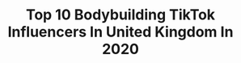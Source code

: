 ---
title: Top 10 Bodybuilding TikTok Influencers In United Kingdom In 2020
description: >-
  Find top bodybuilding TikTok influencers in United Kingdom in 2020. Most popular hashtags: #homeworkout #homegym #gymfail #lockdown.
platform: TikTok
profiles:
  - username: "cosplayminney"
    fullname: >-
      Cosplay Minney
    location: "United Kingdom"
    followers: 56710
    engagement: 1248
    commentsToLikes: 0.039628
    id: cka0tfidspn4e0i78xlz93ihz
    verified: false
    hashtags: "#vegetacosplay, #inthistogether, #squat, #firefistace"
  - username: "connerhillman8"
    fullname: >-
      connerhillman
    location: "United Kingdom"
    followers: 35549
    engagement: 483
    commentsToLikes: 0.047390
    id: ck85cr74c37mc0j78k8zjf4cj
    verified: false
    hashtags: "#bullish, #versace, #getoutmylife, #trading"
  - username: "barry.thomson"
    fullname: >-
      Barry Thomson
    location: "United Kingdom"
    followers: 16603
    engagement: 547
    commentsToLikes: 0.180403
    id: cka6arioexhr90i780syqs19v
    verified: false
    hashtags: "#100kg, #shoulder, #hypnotic, #bcaa"
  - username: "paulbeaman"
    fullname: >-
      Paul Beaman
    location: "United Kingdom"
    followers: 147787
    engagement: 658
    commentsToLikes: 0.015666
    id: ck8add49759wz0j786thazs52
    verified: false
    hashtags: "#tireflip, #pullupchallenge, #hiitworkout, #bodyweight"
  - username: "michaeltavernier"
    fullname: >-
      Michael Tavernier
    location: "United Kingdom"
    followers: 57501
    engagement: 439
    commentsToLikes: 0.016087
    id: ck81s2lpxpjow0j782w1rh4ml
    verified: false
    hashtags: "#realitytv, #cops, #acting, #disrespect"
  - username: "tomseedfitness"
    fullname: >-
      Tom Seed Fitness
    location: "United Kingdom"
    followers: 24835
    engagement: 438
    commentsToLikes: 0.039003
    id: ck9si9i6gxtgo0j78k49cg7um
    verified: false
    hashtags: "#tiktok, #triceps, #deflate, #travel"
  - username: "mrearth_"
    fullname: >-
      Mr Earth
    location: "United Kingdom"
    followers: 16684
    engagement: 337
    commentsToLikes: 0.022154
    id: ck8tr3pplqtku0j782xmrlim1
    verified: false
    hashtags: "#coronavirus, #plantbased, #biceps, #gymlover"
  - username: "aussiemanintheuk"
    fullname: >-
      AussieManInTheUK
    location: "United Kingdom"
    followers: 10897
    engagement: 685
    commentsToLikes: 0.030063
    id: ck94k4ip8ts750j78rmz2idfr
    verified: false
    hashtags: "#cerebralpalsy, #ozandclare, #shakeyoureass, #gymchallege"
  - username: "karolinab97"
    fullname: >-
      Karolina
    location: "United Kingdom"
    followers: 11525
    engagement: 619
    commentsToLikes: 0.012161
    id: cka0ziygefjf10i7890d3jwlk
    verified: false
    hashtags: "#yummy, #birthday, #loseweight, #break"
  - username: "benwesty10"
    fullname: >-
      Ben West Fitness
    location: "United Kingdom"
    followers: 2440
    engagement: 391
    commentsToLikes: 0.047352
    id: cka0uyvr1we1h0i78llrdce5s
    verified: false
    hashtags: "#calves, #pushpullgrind, #loseweigth, #hamstrings"
---